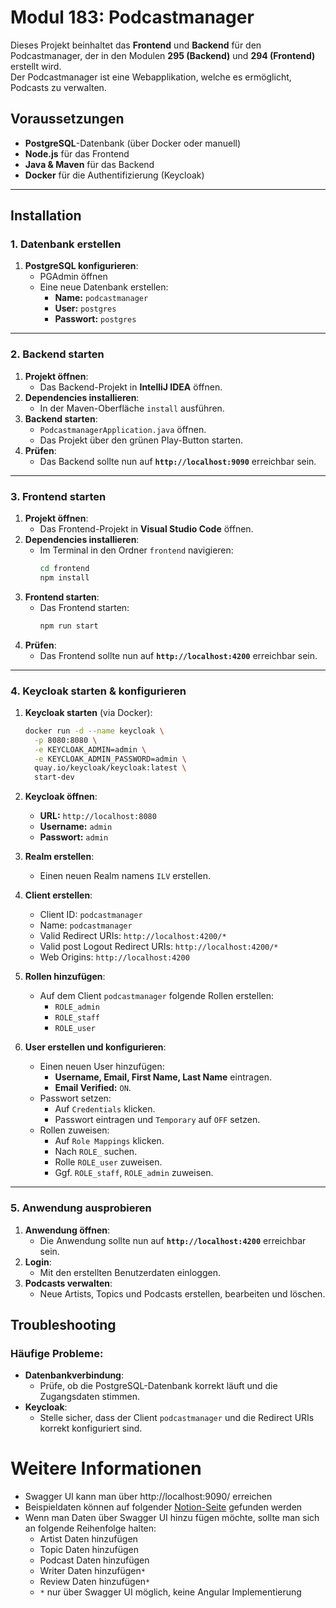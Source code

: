 # Modul 183: Podcastmanager

Dieses Projekt beinhaltet das **Frontend** und **Backend** für den Podcastmanager, der in den Modulen **295 (Backend)** und **294 (Frontend)** erstellt wird.  
Der Podcastmanager ist eine Webapplikation, welche es ermöglicht, Podcasts zu verwalten.

## Voraussetzungen

- **PostgreSQL**-Datenbank (über Docker oder manuell)
- **Node.js** für das Frontend
- **Java & Maven** für das Backend
- **Docker** für die Authentifizierung (Keycloak)

---

## Installation

### 1. Datenbank erstellen

1. **PostgreSQL konfigurieren**:
    - PGAdmin öffnen
    - Eine neue Datenbank erstellen:
        - **Name:** `podcastmanager`
        - **User:** `postgres`
        - **Passwort:** `postgres`

---

### 2. Backend starten

1. **Projekt öffnen**:
    - Das Backend-Projekt in **IntelliJ IDEA** öffnen.
2. **Dependencies installieren**:
    - In der Maven-Oberfläche `install` ausführen.
3. **Backend starten**:
    - `PodcastmanagerApplication.java` öffnen.
    - Das Projekt über den grünen Play-Button starten.
4. **Prüfen**:
    - Das Backend sollte nun auf **`http://localhost:9090`** erreichbar sein.

---

### 3. Frontend starten

1. **Projekt öffnen**:
    - Das Frontend-Projekt in **Visual Studio Code** öffnen.
2. **Dependencies installieren**:
    - Im Terminal in den Ordner `frontend` navigieren:
      ```bash
      cd frontend
      npm install
      ```
3. **Frontend starten**:
    - Das Frontend starten:
      ```bash
      npm run start
      ```
4. **Prüfen**:
    - Das Frontend sollte nun auf **`http://localhost:4200`** erreichbar sein.

---

### 4. Keycloak starten & konfigurieren

1. **Keycloak starten** (via Docker):
    ```bash
    docker run -d --name keycloak \
      -p 8080:8080 \
      -e KEYCLOAK_ADMIN=admin \
      -e KEYCLOAK_ADMIN_PASSWORD=admin \
      quay.io/keycloak/keycloak:latest \
      start-dev
    ```
2. **Keycloak öffnen**:
    - **URL:** `http://localhost:8080`
    - **Username:** `admin`
    - **Passwort:** `admin`

3. **Realm erstellen**:
    - Einen neuen Realm namens `ILV` erstellen.

4. **Client erstellen**:
    - Client ID: `podcastmanager`
    - Name: `podcastmanager`
    - Valid Redirect URIs: `http://localhost:4200/*`
    - Valid post Logout Redirect URIs: `http://localhost:4200/*`
    - Web Origins: `http://localhost:4200`

5. **Rollen hinzufügen**:
    - Auf dem Client `podcastmanager` folgende Rollen erstellen:
        - `ROLE_admin`
        - `ROLE_staff`
        - `ROLE_user`

6. **User erstellen und konfigurieren**:
    - Einen neuen User hinzufügen:
        - **Username, Email, First Name, Last Name** eintragen.
        - **Email Verified:** `ON`.
    - Passwort setzen:
        - Auf `Credentials` klicken.
        - Passwort eintragen und `Temporary` auf `OFF` setzen.
    - Rollen zuweisen:
        - Auf `Role Mappings` klicken.
        - Nach `ROLE_` suchen.
        - Rolle `ROLE_user` zuweisen.
        - Ggf. `ROLE_staff`, `ROLE_admin` zuweisen.

---

### 5. Anwendung ausprobieren

1. **Anwendung öffnen**:
    - Die Anwendung sollte nun auf **`http://localhost:4200`** erreichbar sein.
2. **Login**:
    - Mit den erstellten Benutzerdaten einloggen.
3. **Podcasts verwalten**:
    - Neue Artists, Topics und Podcasts erstellen, bearbeiten und löschen.

## Troubleshooting

### Häufige Probleme:

- **Datenbankverbindung**:
    - Prüfe, ob die PostgreSQL-Datenbank korrekt läuft und die Zugangsdaten stimmen.
- **Keycloak**:
    - Stelle sicher, dass der Client `podcastmanager` und die Redirect URIs korrekt konfiguriert sind.

# Weitere Informationen

- Swagger UI kann man über http://localhost:9090/ erreichen
- Beispieldaten können auf folgender [Notion-Seite](https://lorenzboss.notion.site/Podcastmanager-7c5220e47616473f8b084ff88ea6fcc2) gefunden werden
- Wenn man Daten über Swagger UI hinzu fügen möchte, sollte man sich an folgende Reihenfolge halten: 
    - Artist Daten hinzufügen
    - Topic Daten hinzufügen
    - Podcast Daten hinzufügen
    - Writer Daten hinzufügen`*`
    - Review Daten hinzufügen`*`
    - `*` nur über Swagger UI möglich, keine Angular Implementierung
